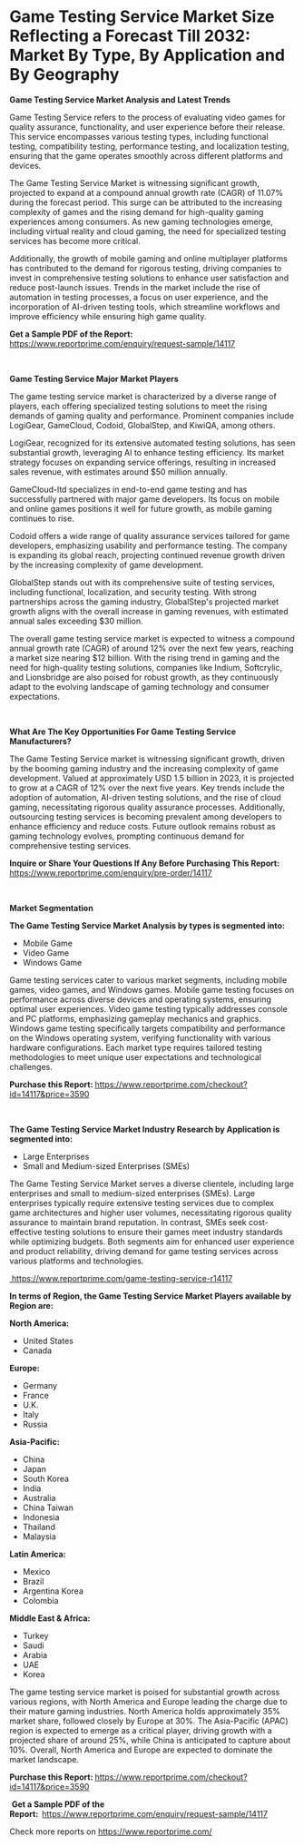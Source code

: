 <p><h1>Game Testing Service Market Size Reflecting a Forecast Till 2032: Market By Type, By Application and By Geography</h1></p><p><strong>Game Testing Service Market Analysis and Latest Trends</strong></p>
<p><p>Game Testing Service refers to the process of evaluating video games for quality assurance, functionality, and user experience before their release. This service encompasses various testing types, including functional testing, compatibility testing, performance testing, and localization testing, ensuring that the game operates smoothly across different platforms and devices.</p><p>The Game Testing Service Market is witnessing significant growth, projected to expand at a compound annual growth rate (CAGR) of 11.07% during the forecast period. This surge can be attributed to the increasing complexity of games and the rising demand for high-quality gaming experiences among consumers. As new gaming technologies emerge, including virtual reality and cloud gaming, the need for specialized testing services has become more critical.</p><p>Additionally, the growth of mobile gaming and online multiplayer platforms has contributed to the demand for rigorous testing, driving companies to invest in comprehensive testing solutions to enhance user satisfaction and reduce post-launch issues. Trends in the market include the rise of automation in testing processes, a focus on user experience, and the incorporation of AI-driven testing tools, which streamline workflows and improve efficiency while ensuring high game quality.</p></p>
<p><strong>Get a Sample PDF of the Report:&nbsp;</strong> <a href="https://www.reportprime.com/enquiry/request-sample/14117?utm_campaign=2196&utm_medium=2&utm_source=Github&utm_content=ia&utm_term=20032025&utm_id=game-testing-service">https://www.reportprime.com/enquiry/request-sample/14117</a></p>
<p>&nbsp;</p>
<p><strong>Game Testing Service Major Market Players</strong></p>
<p><p>The game testing service market is characterized by a diverse range of players, each offering specialized testing solutions to meet the rising demands of gaming quality and performance. Prominent companies include LogiGear, GameCloud, Codoid, GlobalStep, and KiwiQA, among others. </p><p>LogiGear, recognized for its extensive automated testing solutions, has seen substantial growth, leveraging AI to enhance testing efficiency. Its market strategy focuses on expanding service offerings, resulting in increased sales revenue, with estimates around $50 million annually.</p><p>GameCloud-ltd specializes in end-to-end game testing and has successfully partnered with major game developers. Its focus on mobile and online games positions it well for future growth, as mobile gaming continues to rise. </p><p>Codoid offers a wide range of quality assurance services tailored for game developers, emphasizing usability and performance testing. The company is expanding its global reach, projecting continued revenue growth driven by the increasing complexity of game development.</p><p>GlobalStep stands out with its comprehensive suite of testing services, including functional, localization, and security testing. With strong partnerships across the gaming industry, GlobalStep's projected market growth aligns with the overall increase in gaming revenues, with estimated annual sales exceeding $30 million.</p><p>The overall game testing service market is expected to witness a compound annual growth rate (CAGR) of around 12% over the next few years, reaching a market size nearing $12 billion. With the rising trend in gaming and the need for high-quality testing solutions, companies like Indium, Softcrylic, and Lionsbridge are also poised for robust growth, as they continuously adapt to the evolving landscape of gaming technology and consumer expectations.</p></p>
<p>&nbsp;</p>
<p><strong>What Are The Key Opportunities For Game Testing Service Manufacturers?</strong></p>
<p><p>The Game Testing Service market is witnessing significant growth, driven by the booming gaming industry and the increasing complexity of game development. Valued at approximately USD 1.5 billion in 2023, it is projected to grow at a CAGR of 12% over the next five years. Key trends include the adoption of automation, AI-driven testing solutions, and the rise of cloud gaming, necessitating rigorous quality assurance processes. Additionally, outsourcing testing services is becoming prevalent among developers to enhance efficiency and reduce costs. Future outlook remains robust as gaming technology evolves, prompting continuous demand for comprehensive testing services.</p></p>
<p><strong>Inquire or Share Your Questions If Any Before Purchasing This Report:</strong> <a href="https://www.reportprime.com/enquiry/pre-order/14117?utm_campaign=2196&utm_medium=2&utm_source=Github&utm_content=ia&utm_term=20032025&utm_id=game-testing-service">https://www.reportprime.com/enquiry/pre-order/14117</a></p>
<p>&nbsp;</p>
<p><strong>Market Segmentation</strong></p>
<p><strong>The Game Testing Service Market Analysis by types is segmented into:</strong></p>
<p><ul><li>Mobile Game</li><li>Video Game</li><li>Windows Game</li></ul></p>
<p><p>Game testing services cater to various market segments, including mobile games, video games, and Windows games. Mobile game testing focuses on performance across diverse devices and operating systems, ensuring optimal user experiences. Video game testing typically addresses console and PC platforms, emphasizing gameplay mechanics and graphics. Windows game testing specifically targets compatibility and performance on the Windows operating system, verifying functionality with various hardware configurations. Each market type requires tailored testing methodologies to meet unique user expectations and technological challenges.</p></p>
<p><strong>Purchase this Report:&nbsp;</strong><a href="https://www.reportprime.com/checkout?id=14117&price=3590&utm_campaign=2196&utm_medium=2&utm_source=Github&utm_content=ia&utm_term=20032025&utm_id=game-testing-service">https://www.reportprime.com/checkout?id=14117&price=3590</a></p>
<p>&nbsp;</p>
<p><strong>The Game Testing Service Market Industry Research by Application is segmented into:</strong></p>
<p><ul><li>Large Enterprises</li><li>Small and Medium-sized Enterprises (SMEs)</li></ul></p>
<p><p>The Game Testing Service Market serves a diverse clientele, including large enterprises and small to medium-sized enterprises (SMEs). Large enterprises typically require extensive testing services due to complex game architectures and higher user volumes, necessitating rigorous quality assurance to maintain brand reputation. In contrast, SMEs seek cost-effective testing solutions to ensure their games meet industry standards while optimizing budgets. Both segments aim for enhanced user experience and product reliability, driving demand for game testing services across various platforms and technologies.</p></p>
<p><a href="https://www.reportprime.com/game-testing-service-r14117?utm_campaign=2196&utm_medium=2&utm_source=Github&utm_content=ia&utm_term=20032025&utm_id=game-testing-service">&nbsp;https://www.reportprime.com/game-testing-service-r14117</a></p>
<p><strong>In terms of Region, the Game Testing Service Market Players available by Region are:</strong></p>
<p>
    <p> <strong> North America: </strong>
        <ul>
            <li>United States</li>
            <li>Canada</li>
        </ul>
        </p> 
    <p> <strong> Europe: </strong>
        <ul>
            <li>Germany</li>
            <li>France</li>
            <li>U.K.</li>
            <li>Italy</li>
            <li>Russia</li>
        </ul>
        </p> 
    <p> <strong> Asia-Pacific: </strong>
        <ul>
            <li>China</li>
            <li>Japan</li>
            <li>South Korea</li>
            <li>India</li>
            <li>Australia</li>
            <li>China Taiwan</li>
            <li>Indonesia</li>
            <li>Thailand</li>
            <li>Malaysia</li>
        </ul>
        </p> 
    <p> <strong> Latin America: </strong>
        <ul>
            <li>Mexico</li>
            <li>Brazil</li>
            <li>Argentina Korea</li>
            <li>Colombia</li>
        </ul>
        </p> 
    <p> <strong> Middle East & Africa: </strong>
        <ul>
            <li>Turkey</li>
            <li>Saudi</li>
            <li>Arabia</li>
            <li>UAE</li>
            <li>Korea</li>
        </ul>
    </p>
    </p>
<p><p>The game testing service market is poised for substantial growth across various regions, with North America and Europe leading the charge due to their mature gaming industries. North America holds approximately 35% market share, followed closely by Europe at 30%. The Asia-Pacific (APAC) region is expected to emerge as a critical player, driving growth with a projected share of around 25%, while China is anticipated to capture about 10%. Overall, North America and Europe are expected to dominate the market landscape.</p></p>
<p><strong>Purchase this Report: </strong><a href="https://www.reportprime.com/checkout?id=14117&price=3590&utm_campaign=2196&utm_medium=2&utm_source=Github&utm_content=ia&utm_term=20032025&utm_id=game-testing-service">https://www.reportprime.com/checkout?id=14117&price=3590</a></p>
<p>&nbsp;<strong>Get a Sample PDF of the Report:&nbsp;&nbsp;</strong><a href="https://www.reportprime.com/enquiry/request-sample/14117?utm_campaign=2196&utm_medium=2&utm_source=Github&utm_content=ia&utm_term=20032025&utm_id=game-testing-service">https://www.reportprime.com/enquiry/request-sample/14117</a></p>
<p><strong></strong></p>
<p>Check more reports on <a href="https://www.reportprime.com/?utm_campaign=2196&utm_medium=2&utm_source=Github&utm_content=ia&utm_term=20032025&utm_id=game-testing-service">https://www.reportprime.com/</a></p>